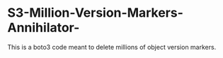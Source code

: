 # S3-Million-Version-Markers-Annihilator-
This is a boto3 code meant to delete millions of object version markers.

